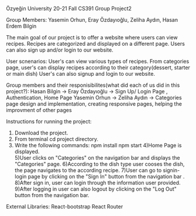 Özyeğin University 20-21 Fall CS391 Group Project2

Group Members: Yasemin Orhun, Eray Özdayıoğlu, Zeliha Aydın, Hasan Erdem Bilgin

The main goal of our project is to offer a website where users can view recipes. Recipes are categorized and displayed on a different page. Users can also  sign up and/or login to our website.

User scnenarios:
User's can view various types of recipes.
From categories page, user's can display recipes according to their category(dessert, starter or main dish)
User's can also signup and login to our website.

Group members and their responisibilites(what did each of us did in this project?):
Hasan Bilgin -> 
Eray Özdayıoğlu -> Sign Up/ Login Page , Authentication, Home Page 
Yasemin Orhun -> 
Zeliha Aydın -> Categories page design and implementation, creating responsive pages, helping the improvment of other pages

Instructions for running the project:
1) Download the project.
2) From terminal cd project directory.
3) Write the following commands:    npm install
                                    npm start
4)Home Page is displayed.                                   
5)User clicks on "Categories" on the navigation bar and displays the "Categories" page.
6)According to the dish type user cooses the dish, the page navigates to the according recipe.
7)User can go to signin-login page by clicking on the "Sign In" button from the navigation bar .
8)After sign in, user can login through the information user provided.
9)After logging in user can also logout by clicking on the "Log Out" button from the navigation bar.

External Libraries:
React-bootstrap
React Router

